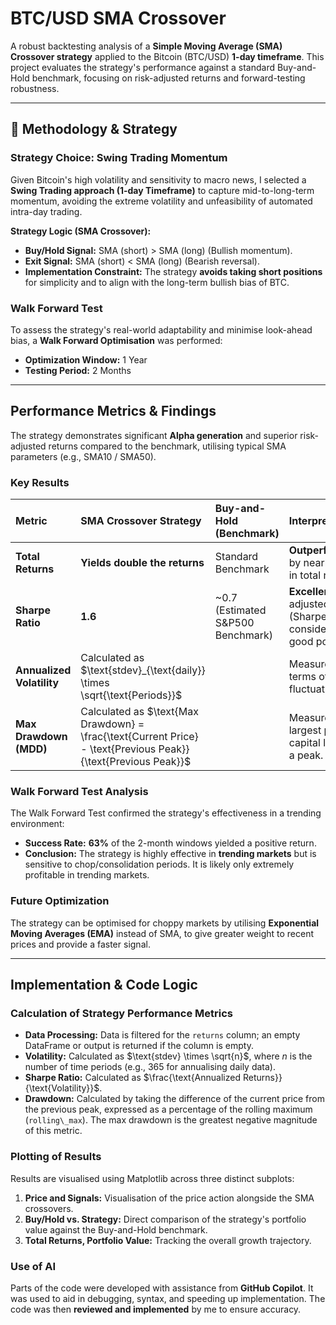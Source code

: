 # BTC/USD SMA Crossover 

A robust backtesting analysis of a **Simple Moving Average (SMA) Crossover strategy** applied to the Bitcoin (BTC/USD) **1-day timeframe**. This project evaluates the strategy's performance against a standard Buy-and-Hold benchmark, focusing on risk-adjusted returns and forward-testing robustness.

---

## 🎯 Methodology & Strategy

### Strategy Choice: Swing Trading Momentum

Given Bitcoin's high volatility and sensitivity to macro news, I selected a **Swing Trading approach (1-day Timeframe)** to capture mid-to-long-term momentum, avoiding the extreme volatility and unfeasibility of automated intra-day trading.

**Strategy Logic (SMA Crossover):**
* **Buy/Hold Signal:** SMA (short) > SMA (long) (Bullish momentum).
* **Exit Signal:** SMA (short) < SMA (long) (Bearish reversal).
* **Implementation Constraint:** The strategy **avoids taking short positions** for simplicity and to align with the long-term bullish bias of BTC.

### Walk Forward Test

To assess the strategy's real-world adaptability and minimise look-ahead bias, a **Walk Forward Optimisation** was performed:
* **Optimization Window:** 1 Year
* **Testing Period:** 2 Months

---

## Performance Metrics & Findings

The strategy demonstrates significant **Alpha generation** and superior risk-adjusted returns compared to the benchmark, utilising typical SMA parameters (e.g., SMA10 / SMA50).

### Key Results

| Metric | SMA Crossover Strategy | Buy-and-Hold (Benchmark) | Interpretation |
| :--- | :--- | :--- | :--- |
| **Total Returns** | **Yields double the returns** | Standard Benchmark | **Outperformance** by nearly **100%** in total returns. |
| **Sharpe Ratio** | **1.6** | ~0.7 (Estimated S&P500 Benchmark) | **Excellent** risk-adjusted return (Sharpe $> 1.0$ is considered a good portfolio). |
| **Annualized Volatility** | Calculated as $\text{stdev}_{\text{daily}} \times \sqrt{\text{Periods}}$ | | Measures risk in terms of price fluctuation. |
| **Max Drawdown (MDD)** | Calculated as $\text{Max Drawdown} = \frac{\text{Current Price} - \text{Previous Peak}}{\text{Previous Peak}}$ | | Measures the largest potential capital loss from a peak. |

### Walk Forward Test Analysis

The Walk Forward Test confirmed the strategy's effectiveness in a trending environment:
* **Success Rate:** **63%** of the 2-month windows yielded a positive return.
* **Conclusion:** The strategy is highly effective in **trending markets** but is sensitive to chop/consolidation periods. It is likely only extremely profitable in trending markets.

### Future Optimization

The strategy can be optimised for choppy markets by utilising **Exponential Moving Averages (EMA)** instead of SMA, to give greater weight to recent prices and provide a faster signal.

---

## Implementation & Code Logic

### Calculation of Strategy Performance Metrics

* **Data Processing:** Data is filtered for the `returns` column; an empty DataFrame or output is returned if the column is empty.
* **Volatility:** Calculated as $\text{stdev} \times \sqrt{n}$, where $n$ is the number of time periods (e.g., 365 for annualising daily data).
* **Sharpe Ratio:** Calculated as $\frac{\text{Annualized Returns}}{\text{Volatility}}$.
* **Drawdown:** Calculated by taking the difference of the current price from the previous peak, expressed as a percentage of the rolling maximum (`rolling\_max`). The max drawdown is the greatest negative magnitude of this metric.

### Plotting of Results

Results are visualised using Matplotlib across three distinct subplots:
1.  **Price and Signals:** Visualisation of the price action alongside the SMA crossovers.
2.  **Buy/Hold vs. Strategy:** Direct comparison of the strategy's portfolio value against the Buy-and-Hold benchmark.
3.  **Total Returns, Portfolio Value:** Tracking the overall growth trajectory.

### Use of AI

Parts of the code were developed with assistance from **GitHub Copilot**. It was used to aid in debugging, syntax, and speeding up implementation. The code was then **reviewed and implemented** by me to ensure accuracy.
   
